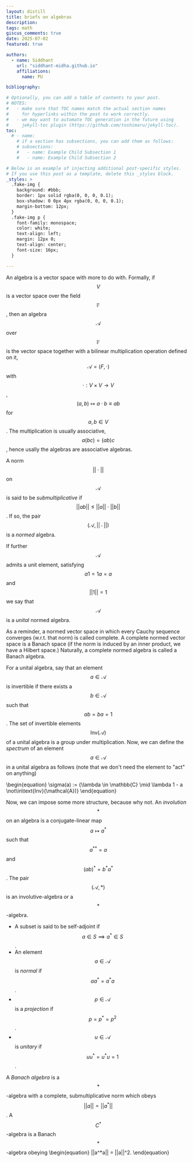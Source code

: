 ```yaml
---
layout: distill
title: briefs on algebras
description: 
tags: math
giscus_comments: true
date: 2025-07-02
featured: true

authors:
  - name: Siddhant
    url: "siddhant-midha.github.io"
    affiliations:
      name: PU

bibliography:  

# Optionally, you can add a table of contents to your post.
# NOTES:
#   - make sure that TOC names match the actual section names
#     for hyperlinks within the post to work correctly.
#   - we may want to automate TOC generation in the future using
#     jekyll-toc plugin (https://github.com/toshimaru/jekyll-toc).
toc:
  # - name: 
    # if a section has subsections, you can add them as follows:
    # subsections:
    #   - name: Example Child Subsection 1
    #   - name: Example Child Subsection 2

# Below is an example of injecting additional post-specific styles.
# If you use this post as a template, delete this _styles block.
_styles: >
  .fake-img {
    background: #bbb;
    border: 1px solid rgba(0, 0, 0, 0.1);
    box-shadow: 0 0px 4px rgba(0, 0, 0, 0.1);
    margin-bottom: 12px;
  }
  .fake-img p {
    font-family: monospace;
    color: white;
    text-align: left;
    margin: 12px 0;
    text-align: center;
    font-size: 16px;
  }

---
```


An algebra is a vector space with more to do with. Formally, if $$V$$ is a vector space over the field $$\mathbb{F}$$, then an algebra $$\mathcal{A}$$ over $$\mathbb{F}$$ is the vector space together with a bilinear multiplication operation defined on it, $$\mathcal{A} = 
(F,\cdot)$$ with $$\cdot: V\times V \to V$$, $$(a,b) \mapsto a\cdot b \equiv ab$$ for $$a,b\in V$$. The multiplication is usually associative, $$a(bc) = (ab)c$$, hence usally the algebras are associative algebras. 

A norm $$||\cdot||$$ on $$\mathcal{A}$$ is said to be _submultiplicative_ if $$||ab|| \leq ||a|| \cdot ||b||$$. If so, the pair $$(\mathcal{A},||\cdot||)$$ is a _normed_ algebra. 

If further $$\mathcal{A}$$ admits a unit element, satisfying $$a1 = 1a = a$$ and $$||1|| = 1$$ we say that $$\mathcal{A}$$ is a _unital_ normed algebra. 

As a reminder, a normed vector space in which every Cauchy sequence converges (w.r.t. that norm) is called complete. A complete normed vector space is a Banach space (if the norm is induced by an inner product, we have a Hilbert space.) Naturally, a complete normed algebra is called a Banach algebra.

For a unital algebra, say that an element $$a\in\mathcal{A}$$ is invertible if there exists a $$b\in\mathcal{A}$$ such that $$ab = ba = 1$$. The set of invertible elements $$\text{Inv}(\mathcal{A})$$ of a unital algebra is a group under multiplication. Now, we can define the _spectrum_ of an element $$a\in\mathcal{A}$$ in a unital algebra as follows (note that we don't need the element to "act" on anything)

\begin{equation}
  \sigma(a) := \{\lambda \in \mathbb{C} \mid \lambda 1 - a \not\in\text{Inv}(\mathcal{A})\}
\end{equation}

Now, we can impose some more structure, because why not. An _involution_ $$*$$ on an algebra is a conjugate-linear map $$a\mapsto a^*$$ such that $$a^{**} = a$$ and $$(ab)^* = b^* a^*$$. The pair $$(\mathcal{A},*)$$ is an involutive-algebra or a $$*$$-algebra. 

- A subset is said to be self-adjoint if $$a\in S \implies a^*\in S$$. 
- An element $$a\in \mathcal{A}$$ is _normal_ if $$aa^* = a^* a$$. 
- $$p \in \mathcal{A}$$ is a _projection_ if $$p = p^* = p^2$$. 
- $$u \in \mathcal{A}$$ is _unitary_ if $$uu^* = u^*u = 1$$. 


A _Banach algebra_ is a $$*$$-algebra with a complete, submultiplicative norm which obeys $$||a|| = ||a^*||$$. A $$C^*$$-algebra is a Banach $$*$$-algebra obeying 
\begin{equation}
  ||a^*a|| = ||a||^2.
\end{equation}



